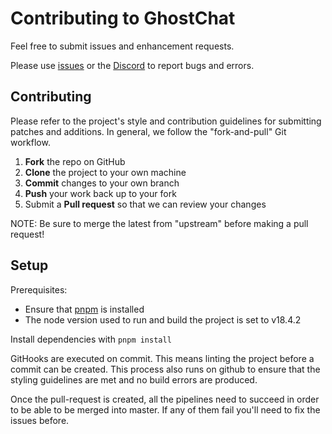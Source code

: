 Contributing to GhostChat
=========================================

Feel free to submit issues and enhancement requests.

Please use [issues](https://github.com/Enubia/ghost-chat/issues/new/choose) or the [Discord](https://discord.gg/UVMX32dDcy) to report bugs and errors.

Contributing
------------

Please refer to the project's style and contribution guidelines for submitting patches and additions. In general, we follow the "fork-and-pull" Git workflow.

 1. **Fork** the repo on GitHub
 2. **Clone** the project to your own machine
 3. **Commit** changes to your own branch
 4. **Push** your work back up to your fork
 5. Submit a **Pull request** so that we can review your changes

NOTE: Be sure to merge the latest from "upstream" before making a pull request!

Setup
-----------------------

Prerequisites:
   - Ensure that [pnpm](https://pnpm.io/) is installed
   - The node version used to run and build the project is set to v18.4.2

Install dependencies with `pnpm install`

GitHooks are executed on commit. This means linting the project before a commit can be created. This process also runs on github to ensure that the styling guidelines are met and no build errors are produced.

Once the pull-request is created, all the pipelines need to succeed in order to be able to be merged into master. If any of them fail you'll need to fix the issues before.